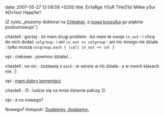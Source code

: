 date: 2007-05-27 12:08:58 +0200
title: En1aRge Y0uR THeS1s! M4ke y0ur ADv1sor Happ1er!

(Z cyklu „piszemy doktorat na [Chłodnej](http://chlodna25.blog.pl/ 'życie moje'), a [nowa koszulka](http://alistapart.com/store/tshirt-redesignrealign 'flop') go pięknie podsumowuje”.)

chastell
: gorzej
: że mam drugi problem
: bo mam te swoje `in_out`
: i chcę do nich dodać `colgroup`
: i ani `in_out += colgroup`
: ani nic innego nie działa
: tylko muszę `colgroup.each { |col| in_out << col }`

opi
: ciekawe
: powinno działać…

chastell
: no nic
: zostawię z `each`
: w sensie w irb działa
: a w moich klasach nie. :]

opi
: [mam dobry komentarz](wycinki/flop.jpg 'cały mój kod')

chastell
: :D
: ludzie się na mnie dziwnie patrzą :D

opi
: a co nowego?

Nowego? Hotspotr. [Dodajemy, dodajemy.](http://hotspotr.com/wifi/map/1509-warszawa-poland 'w innych miastach też')
